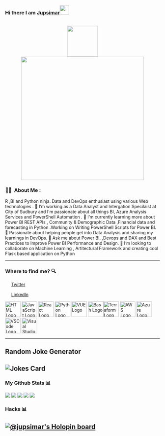 ### Hi there I am [Jupsimar](https://www.linkedin.com/in/jupsimarsingh/)<img src="https://raw.githubusercontent.com/MartinHeinz/MartinHeinz/master/wave.gif" width="30px">
<br/>

<div id="header" align="center">
  <img src="https://media.giphy.com/media/M9gbBd9nbDrOTu1Mqx/giphy.gif" width="100"/>
</div>


<div id="header" align="center">
  <img src="https://static.wixstatic.com/media/1a1140_6078a0cb8c534e11960700ae86aa872b~mv2.gif" width="400"/>
</div>

### :man_technologist: &nbsp;About Me :

R ,BI and Python ninja. Data and DevOps enthusiast using various Web technologies . 
🔭 I’m working as a Data Analyst and Intergation Specilaist at City of Sudbury and I'm passionate about all things BI, Azure Analysis Services and PowerShell Automation .
🌱 I’m currently learning more about Power BI REST APIs , Community & Demographic Data ,Financial data and forecasting in Python .Working on Writing PowerShell Scripts for Power BI.
💞️ Passionate about helping people get into Data Analysis and sharing my learnings in DevOps. 
💬 Ask me about Power BI, ,Devops and DAX and Best Practices to Improve Power BI Performance and Design.
🌱 I’m looking to collaborate on Machine Learning , Artitectural Framework and creating cool Flask based application on Python

---

### Where to find me? :mag:

<a href="https://twitter.com/JupsimarS"><img src="https://encrypted-tbn0.gstatic.com/images?q=tbn:ANd9GcQuYhZbWzJ6vO06wv6uQgJjiTfD5_wevAfRnOLKFhgS&s" width="16"/></a> [Twitter](https://twitter.com/JupsimarS)


<a href="https://www.linkedin.com/in/jupsimarsingh"><img src="https://cdn-icons-png.flaticon.com/512/174/174857.png" width="16"/></a> [LinkedIn](https://www.linkedin.com/in/jupsimarsingh/)


<!--
jupsimar/jupsimar is a ✨ special ✨ repository because its `README.md` (this file) appears on your GitHub profile.
You can click the Preview link to take a look at your changes.

-->



<p>
<img src="https://www.svgrepo.com/show/303205/html-5-logo.svg" alt="HTML Logo" width="50" height="50"/> <img src="https://cdn.worldvectorlogo.com/logos/logo-javascript.svg" alt="JavaScript Logo" width="50" height="50"/> <img src="https://cdn.worldvectorlogo.com/logos/react-2.svg" alt="React Logo" width="50" height="50"/> <img src="https://cdn.worldvectorlogo.com/logos/python-5.svg" alt="Python Logo" width="50" height="50"/> <img src="https://cdn.worldvectorlogo.com/logos/vue-9.svg" alt="VUE Logo" width="50" height="50"/> <img src="https://cdn.worldvectorlogo.com/logos/bash-1.svg" alt="Bash Logo" width="50" height="50"/><img src="https://cdn.worldvectorlogo.com/logos/terraform-enterprise.svg" alt="Terraform Logo" width="50" height="50"/> <img src="https://cdn.worldvectorlogo.com/logos/aws-2.svg" alt="AWS Logo" width="50" height="50"/> <img src="https://cdn.worldvectorlogo.com/logos/azure-1.svg" alt="Azure Logo" width="50" height="50"/> <img src="https://cdn.worldvectorlogo.com/logos/visual-studio-code-1.svg" alt="VSCode Logo" width="50" height="50"/> <img src="https://cdn.worldvectorlogo.com/logos/visual-studio-2013.svg" alt="Visual Studio Logo" width="50" height="50"/>
</p>

---

## Random Joke Generator
![Jokes Card](https://readme-jokes.vercel.app/api)
---

### My Github Stats 📊
![](http://github-profile-summary-cards.vercel.app/api/cards/stats?username=jupsimar&theme=gruvbox)
![](http://github-profile-summary-cards.vercel.app/api/cards/productive-time?username=jupsimar&theme=gruvbox&utcOffset=8)
![](http://github-profile-summary-cards.vercel.app/api/cards/profile-details?username=jupsimar&theme=gruvbox)
![](http://github-profile-summary-cards.vercel.app/api/cards/repos-per-language?username=jupsimar&theme=gruvbox)
![](http://github-profile-summary-cards.vercel.app/api/cards/most-commit-language?username=jupsimar&theme=gruvbox)

### Hacks 📊
[![@jupsimar's Holopin board](https://holopin.me/jupsimar)](https://holopin.io/@jupsimar)
---

